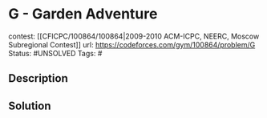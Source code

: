# G - Garden Adventure

contest: [[CFICPC/100864/100864|2009-2010 ACM-ICPC, NEERC, Moscow Subregional Contest]]
url: https://codeforces.com/gym/100864/problem/G
Status: #UNSOLVED
Tags: #

## Description

## Solution

